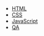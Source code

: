 <!--
* 该文件是定义侧边栏的  loadSidebar: ture 才会显示，否则仅显示访问文件的目录
* [HTML](html/)  设置跳转的路由  星号与html后的斜杠必须添加
* [HTML](html/hello)  访问的是 html文件夹中的 hello文件夹的 README.md文件
 -->

* [HTML](base/html/)
* [CSS](base/css/)
* [JavaScript](base/js/)
* [QA](base/QA/)